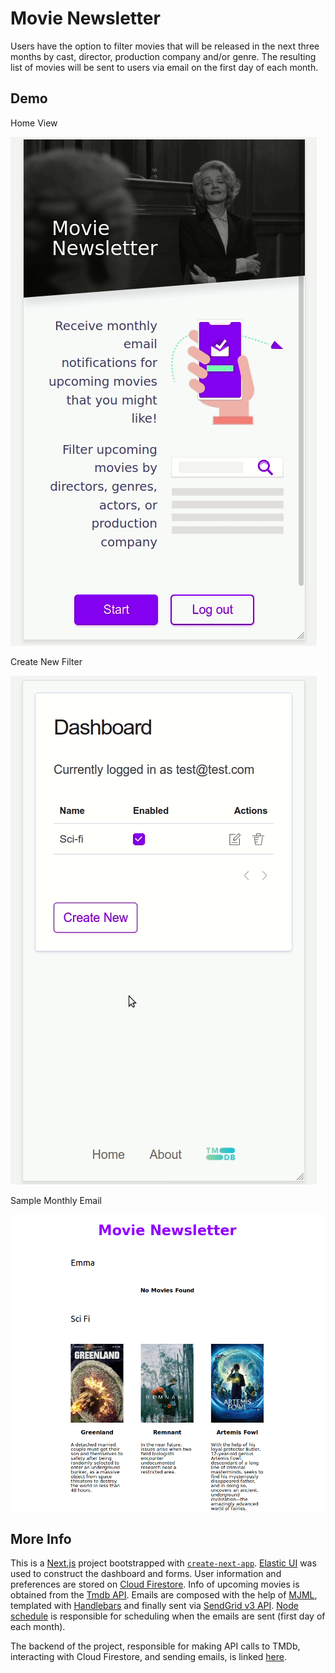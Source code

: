 # Movie Newsletter

Users have the option to filter movies that will be released in the next three months by cast, director, production company and/or genre. The resulting list of movies will be sent to users via email on the first day of each month.

## Demo

Home View

![Home View](demo/movie-home.gif)

Create New Filter

![Creating New Filter](demo/add-filter.gif)

Sample Monthly Email

![Sample Email](demo/sample-email.png)

## More Info

This is a [Next.js](https://nextjs.org/) project bootstrapped with [`create-next-app`](https://github.com/zeit/next.js/tree/canary/packages/create-next-app). [Elastic UI](https://elastic.github.io/eui/#/) was used to construct the dashboard and forms. User information and preferences are stored on [Cloud Firestore](https://firebase.google.com/docs/firestore).
Info of upcoming movies is obtained from the [Tmdb API](https://developers.themoviedb.org/3/getting-started/introduction). Emails are composed with the help of [MJML](https://mjml.io/), templated with [Handlebars](https://handlebarsjs.com/) and finally sent via [SendGrid v3 API](https://sendgrid.com/docs/API_Reference/api_v3.html).
[Node schedule](https://www.npmjs.com/package/node-schedule) is responsible for scheduling when the emails are sent (first day of each month).

The backend of the project, responsible for making API calls to TMDb, interacting with Cloud Firestore, and sending emails, is linked [here](https://github.com/moa-novae/movie_newsletter_firebase).
